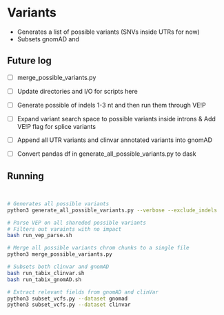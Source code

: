 # Variants


- Generates a list of possible variants (SNVs inside UTRs for now)
- Subsets gnomAD and 

## Future log

- [ ] merge_possible_variants.py
- [ ] Update directories and I/O for scripts here
- [ ] Generate possible of indels 1-3 nt and then run them through VE!P
- [ ] Expand variant search space to possible variants inside introns & Add VE!P flag for splice variants
- [ ] Append all UTR variants and clinvar annotated variants into gnomAD
- [ ] Convert pandas df in generate_all_possible_variants.py to dask


## Running

```bash 


# Generates all possible variants
python3 generate_all_possible_variants.py --verbose --exclude_indels

# Parse VEP on all shareded possible variants
# Filters out varaints with no impact
bash run_vep_parse.sh

# Merge all possible variants chrom chunks to a single file
python3 merge_possible_variants.py

# Subsets both clinvar and gnomAD
bash run_tabix_clinvar.sh
bash run_tabix_gnomAD.sh

# Extract relevant fields from gnomAD and clinVar
python3 subset_vcfs.py --dataset gnomad
python3 subset_vcfs.py --dataset clinvar
```